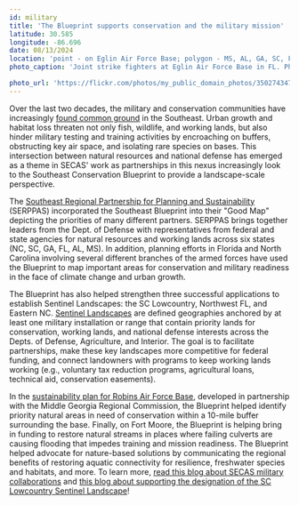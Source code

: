 ```yaml
---
id: military
title: 'The Blueprint supports conservation and the military mission'
latitude: 30.585
longitude: -86.696
date: 08/13/2024
location: 'point - on Eglin Air Force Base; polygon - MS, AL, GA, SC, FL, NC boundaries'
photo_caption: 'Joint strike fighters at Eglin Air Force Base in FL. Photo: Robert Sullivan/Flickr, public domain.'

photo_url: 'https://flickr.com/photos/my_public_domain_photos/35027434741/'
---
```


Over the last two decades, the military and conservation communities have increasingly [found common ground](https://www.nature.org/en-us/about-us/where-we-work/united-states/north-carolina/stories-in-north-carolina/red-cockaded-woodpecker-military-conservation/) in the Southeast. Urban growth and habitat loss threaten not only fish, wildlife, and working lands, but also hinder military testing and training activities by encroaching on buffers, obstructing key air space, and isolating rare species on bases. This intersection between natural resources and national defense has emerged as a theme in SECAS' work as partnerships in this nexus increasingly look to the Southeast Conservation Blueprint to provide a landscape-scale perspective.

The [Southeast Regional Partnership for Planning and Sustainability](https://serppas.org/) (SERPPAS) incorporated the Southeast Blueprint into their "Good Map" depicting the priorities of many different partners. SERPPAS brings together leaders from the Dept. of Defense with representatives from federal and state agencies for natural resources and working lands across six states (NC, SC, GA, FL, AL, MS). In addition, planning efforts in Florida and North Carolina involving several different branches of the armed forces have used the Blueprint to map important areas for conservation and military readiness in the face of climate change and urban growth.

The Blueprint has also helped strengthen three successful applications to establish Sentinel Landscapes: the SC Lowcountry, Northwest FL, and Eastern NC. [Sentinel Landscapes](https://sentinellandscapes.org/) are defined geographies anchored by at least one military installation or range that contain priority lands for conservation, working lands, and national defense interests across the Depts. of Defense, Agriculture, and Interior. The goal is to facilitate partnerships, make these key landscapes more competitive for federal funding, and connect landowners with programs to keep working lands working (e.g., voluntary tax reduction programs, agricultural loans, technical aid, conservation easements).

In the [sustainability plan for Robins Air Force Base](https://www.middlegeorgiarc.org/public-administration/rafb-sustainability-plan/), developed in partnership with the Middle Georgia Regional Commission, the Blueprint helped identify priority natural areas in need of conservation within a 10-mile buffer surrounding the base. Finally, on Fort Moore, the Blueprint is helping bring in funding to restore natural streams in places where failing culverts are causing flooding that impedes training and mission readiness. The Blueprint helped advocate for nature-based solutions by communicating the regional benefits of restoring aquatic connectivity for resilience, freshwater species and habitats, and more. To learn more, [read this blog about SECAS military collaborations](https://secassoutheast.org/2022/07/28/How-the-Blueprint-has-helped-support-conservation-and-the-military-mission) and [this blog about supporting the designation of the SC Lowcountry Sentinel Landscape](https://secassoutheast.org/2023/04/20/The-South-Carolina-Lowcountry-Sentinel-Landscape)!

